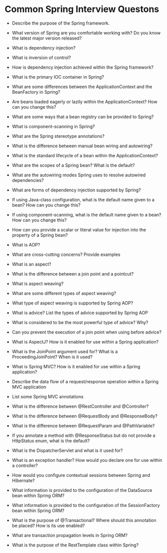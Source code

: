 # Common Spring Interview Questons

- Describe the purpose of the Spring framework.

- What version of Spring are you comfortable working with? Do you know the latest major version released?

- What is dependency injection?

- What is inversion of control?

- How is dependency injection achieved within the Spring framework?

- What is the primary IOC container in Spring?

- What are some differences between the ApplicationContext and the BeanFactory in Spring?

- Are beans loaded eagerly or lazily within the ApplicationContext? How can you change this?

- What are some ways that a bean registry can be provided to Spring?

- What is component-scanning in Spring?

- What are the Spring stereotype annotations?

- What is the difference between manual bean wiring and autowiring?

- What is the standard lifecycle of a bean within the ApplicationContext?

- What are the scopes of a Spring bean? What is the default?

- What are the autowiring modes Spring uses to resolve autowired dependencies?

- What are forms of dependency injection supported by Spring?

- If using Java-class configuration, what is the default name given to a bean? How can you change this?

- If using component-scanning, what is the default name given to a bean? How can you change this?

- How can you provide a scalar or literal value for injection into the property of a Spring bean?

- What is AOP?

- What are cross-cutting concerns? Provide examples

- What is an aspect?

- What is the difference between a join point and a pointcut?

- What is aspect weaving?

- What are some different types of aspect weaving?

- What type of aspect weaving is supported by Spring AOP?

- What is advice? List the types of advice supported by Spring AOP

- What is considered to be the most powerful type of advice? Why?

- Can you prevent the execution of a join point when using before advice?

- What is AspectJ? How is it enabled for use within a Spring application?

- What is the JoinPoint argument used for? What is a ProceedingJoinPoint? When is it used?

- What is Spring MVC? How is it enabled for use within a Spring application?

- Describe the data flow of a request/response operation within a Spring MVC application

- List some Spring MVC annotations

- What is the difference between @RestController and @Controller?

- What is the difference between @RequestBody and @ResponseBody?

- What is the difference between @RequestParam and @PathVariable?

- If you annotate a method with @ResponseStatus but do not provide a HttpStatus enum, what is the default?

- What is the DispatcherServlet and what is it used for?

- What is an exception handler? How would you declare one for use within a controller?

- How would you configure contextual sessions between Spring and Hibernate?

- What information is provided to the configuration of the DataSource bean within Spring ORM?

- What information is provided to the configuration of the SessionFactory bean within Spring ORM?

- What is the purpose of @Transactional? Where should this annotation be placed? How is its use enabled?

- What are transaction propagation levels in Spring ORM?

- What is the purpose of the RestTemplate class within Spring?
